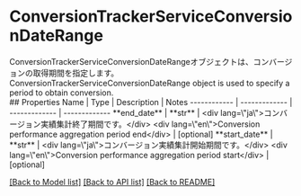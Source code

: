 # ConversionTrackerServiceConversionDateRange

<div lang=\"ja\">ConversionTrackerServiceConversionDateRangeオブジェクトは、コンバージョンの取得期間を指定します。</div> <div lang=\"en\">ConversionTrackerServiceConversionDateRange object is used to specify a period to obtain conversion.</div> 
## Properties
Name | Type | Description | Notes
------------ | ------------- | ------------- | -------------
**end_date** | **str** | &lt;div lang&#x3D;\&quot;ja\&quot;&gt;コンバージョン実績集計終了期間です。&lt;/div&gt; &lt;div lang&#x3D;\&quot;en\&quot;&gt;Conversion performance aggregation period end&lt;/div&gt;  | [optional] 
**start_date** | **str** | &lt;div lang&#x3D;\&quot;ja\&quot;&gt;コンバージョン実績集計開始期間です。&lt;/div&gt; &lt;div lang&#x3D;\&quot;en\&quot;&gt;Conversion performance aggregation period start&lt;/div&gt;  | [optional] 

[[Back to Model list]](../README.md#documentation-for-models) [[Back to API list]](../README.md#documentation-for-api-endpoints) [[Back to README]](../README.md)



